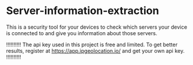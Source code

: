 # Server-information-extraction
This is a security tool for your devices to check which servers your device is connected to and give you information about those servers.


!!!!!!!!!! The api key used in this project is free and limited. To get better results, register at https://app.ipgeolocation.io/ and get your own api key. !!!!!!!!!!